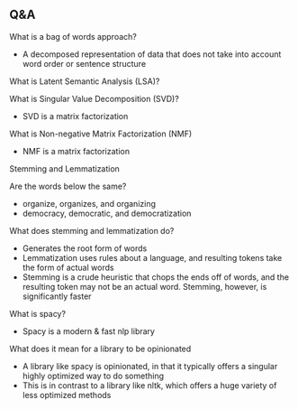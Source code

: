 ## Q&A
What is a bag of words approach?
- A decomposed representation of data that does not take into account word order or sentence structure

What is Latent Semantic Analysis (LSA)?

What is Singular Value Decomposition (SVD)?
- SVD is a matrix factorization 

What is Non-negative Matrix Factorization (NMF)
- NMF is a matrix factorization

Stemming and Lemmatization

Are the words below the same?
- organize, organizes, and organizing
- democracy, democratic, and democratization

What does stemming and lemmatization do?
- Generates the root form of words
- Lemmatization uses rules about a language, and resulting tokens take the form of actual words
- Stemming is a crude heuristic that chops the ends off of words, and the resulting token may not be an actual word. Stemming, however, is significantly faster

What is spacy?
- Spacy is a modern & fast nlp library

What does it mean for a library to be opinionated
- A library like spacy is opinionated, in that it typically offers a singular highly optimized way to do something
- This is in contrast to a library like nltk, which offers a huge variety of less optimized methods

